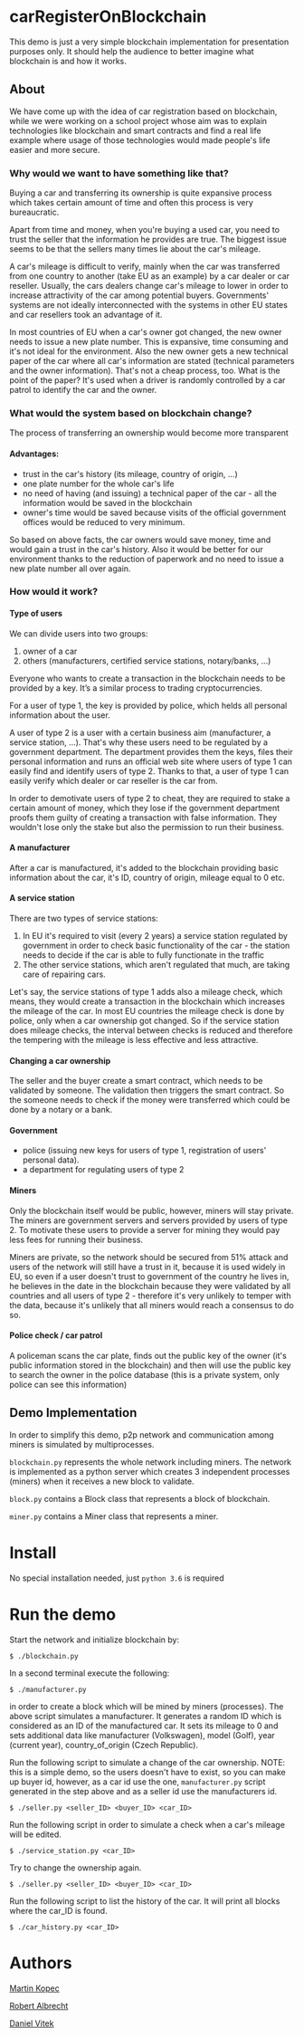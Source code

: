 # carRegisterOnBlockchain

This demo is just a very simple blockchain implementation for presentation
purposes only. It should help the audience to better imagine what blockchain is
and how it works.

## About
We have come up with the idea of car registration based on blockchain, while we
were working on a school project whose aim was to explain technologies like
blockchain and smart contracts and find a real life example where usage of
those technologies would made people's life easier and more secure.

### Why would we want to have something like that?
Buying a car and transferring its ownership is quite expansive process which
takes certain amount of time and often this process is very bureaucratic.

Apart from time and money, when you're buying a used car, you need to
trust the seller that the information he provides are true. The biggest issue
seems to be that the sellers many times lie about the car's mileage.

A car's mileage is difficult to verify, mainly when the car was transferred
from one country to another (take EU as an example) by a car dealer or car
reseller. Usually, the cars dealers change car's mileage to lower in order to
increase attractivity of the car among potential buyers. Governments' systems
are not ideally interconnected with the systems in other EU states and car
resellers took an advantage of it.

In most countries of EU when a car's owner got changed, the new owner needs to
issue a new plate number. This is expansive, time consuming and it's not ideal
for the environment. Also the new owner gets a new technical paper of the car
where all car's information are stated (technical parameters and the owner
information).
That's not a cheap process, too. What is the point of the paper? It's used when
a driver is randomly controlled by a car patrol to identify the car and the
owner.


### What would the system based on blockchain change?
The process of transferring an ownership would become more transparent

#### Advantages:
- trust in the car's history (its mileage, country of origin, ...)
- one plate number for the whole car's life
- no need of having (and issuing) a technical paper of the car - all the
  information would be saved in the blockchain
- owner's time would be saved because visits of the official government
 offices would be reduced to very minimum.

So based on above facts, the car owners would save money, time and would gain
a trust in the car's history. Also it would be better for our environment
thanks to the reduction of paperwork and no need to issue a new plate number
all over again.

### How would it work?

#### Type of users
We can divide users into two groups:
1. owner of a car
2. others (manufacturers, certified service stations, notary/banks, ...)

Everyone who wants to create a transaction in the blockchain needs to be
provided by a key. It’s a similar process to trading cryptocurrencies.

For a user of type 1, the key is provided by police, which helds all personal
information about the user.

A user of type 2 is a user with a certain business aim (manufacturer,
a service station, ...). That's why these users need to be regulated by a
government department. The department provides them the keys, files their
personal information and runs an official web site where users of type 1 can
easily find and identify users of type 2. Thanks to that, a user of type 1 can
easily verify which dealer or car reseller is the car from.

In order to demotivate users of type 2 to cheat, they are required to stake
a certain amount of money, which they lose if the government department proofs
them guilty of creating a transaction with false information. They wouldn't
lose only the stake but also the permission to run their business.

#### A manufacturer
After a car is manufactured, it's added to the blockchain providing basic
information about the car, it's ID, country of origin, mileage equal to 0 etc.


#### A service station
There are two types of service stations:
1. In EU it's required to visit (every 2 years) a service station regulated by
   government in order to check basic functionality of the car - the station
   needs to decide if the car is able to fully functionate in the traffic
2. The other service stations, which aren't regulated that much, are taking
   care of repairing cars.

Let's say, the service stations of type 1 adds also a mileage check,
which means, they would create a transaction in the blockchain which increases
the mileage of the car. In most EU countries the mileage check is done by
police, only when a car ownership got changed. So if the service station does
mileage checks, the interval between checks is reduced and therefore the
tempering with the mileage is less effective and less attractive.

#### Changing a car ownership
The seller and the buyer create a smart contract, which needs to be validated
by someone. The validation then triggers the smart contract. So the someone
needs to check if the money were transferred which could be done by a notary
or a bank.

#### Government
- police (issuing new keys for users of type 1, registration of users' personal
  data).
- a department for regulating users of type 2


#### Miners
Only the blockchain itself would be public, however, miners will stay private.
The miners are government servers and servers provided by users of type 2. To
motivate these users to provide a server for mining they would pay less fees
for running their business.

Miners are private, so the network should be secured from 51% attack and users
of the network will still have a trust in it, because it is used widely in
EU, so even if a user doesn't trust to government of the country he lives
in, he believes in the date in the blockchain because they were validated by
all countries and all users of type 2 - therefore it's very unlikely to
temper with the data, because it's unlikely that all miners would reach a
consensus to do so.

#### Police check / car patrol
A policeman scans the car plate, finds out the public key of the owner (it's
public information stored in the blockchain) and then will use the public key
to search the owner in the police database (this is a private system, only
police can see this information)


## Demo Implementation
In order to simplify this demo, p2p network and communication among miners
is simulated by multiprocesses.

`blockchain.py` represents the whole network including miners. The network is
implemented as a python server which creates 3 independent processes (miners)
when it receives a new block to validate.

`block.py` contains a Block class that represents a block of blockchain.

`miner.py` contains a Miner class that represents a miner.

# Install
No special installation needed, just `python 3.6` is required

# Run the demo
Start the network and initialize blockchain by:
```console
$ ./blockchain.py
```
In a second terminal execute the following:
```console
$ ./manufacturer.py
```
in order to create a block which will be mined by miners (processes).
The above script simulates a manufacturer. It generates a random ID which
is considered as an ID of the manufactured car. It sets its mileage to 0 and
sets additional data like manufacturer (Volkswagen), model (Golf), year
(current year), country_of_origin (Czech Republic).

Run the following script to simulate a change of the car ownership.
NOTE: this is a simple demo, so the users doesn't have to exist, so you can
make up buyer id, however, as a car id use the one, `manufacturer.py` script
generated in the step above and as a seller id use the manufacturers id.
```console
$ ./seller.py <seller_ID> <buyer_ID> <car_ID>
```

Run the following script in order to simulate a check when a car's mileage will
be edited.
```console
$ ./service_station.py <car_ID>
```

Try to change the ownership again.
```console
$ ./seller.py <seller_ID> <buyer_ID> <car_ID>
```

Run the following script to list the history of the car. It will print all
blocks where the car_ID is found.
```console
$ ./car_history.py <car_ID>
```


# Authors
[Martin Kopec](https://www.linkedin.com/in/martin-kopec-07b29096/)

[Robert Albrecht](https://www.linkedin.com/in/robert-albrecht498/)

[Daniel Vitek](https://www.linkedin.com/in/daniel-v%C3%ADtek-683399147/)


